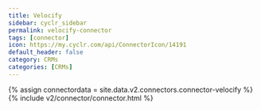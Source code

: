 ```yaml
---
title: Velocify
sidebar: cyclr_sidebar
permalink: velocify-connector
tags: [connector]
icon: https://my.cyclr.com/api/ConnectorIcon/14191
default_header: false
category: CRMs
categories: [CRMs]
---
```

{% assign connectordata = site.data.v2.connectors.connector-velocify %}
{% include v2/connector/connector.html %}	